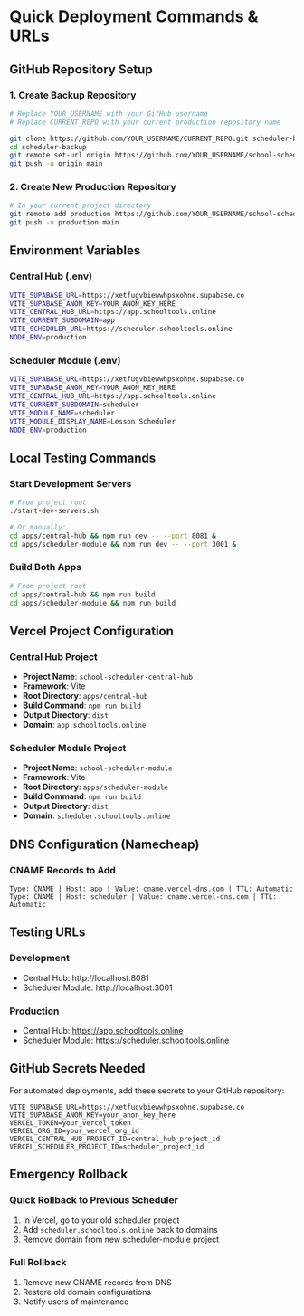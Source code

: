 # Quick Deployment Commands & URLs

## GitHub Repository Setup

### 1. Create Backup Repository
```bash
# Replace YOUR_USERNAME with your GitHub username
# Replace CURRENT_REPO with your current production repository name

git clone https://github.com/YOUR_USERNAME/CURRENT_REPO.git scheduler-backup
cd scheduler-backup
git remote set-url origin https://github.com/YOUR_USERNAME/school-scheduler-standalone-backup.git
git push -u origin main
```

### 2. Create New Production Repository
```bash
# In your current project directory
git remote add production https://github.com/YOUR_USERNAME/school-scheduler-multi-module.git
git push -u production main
```

## Environment Variables

### Central Hub (.env)
```bash
VITE_SUPABASE_URL=https://xetfugvbiewwhpsxohne.supabase.co
VITE_SUPABASE_ANON_KEY=YOUR_ANON_KEY_HERE
VITE_CENTRAL_HUB_URL=https://app.schooltools.online
VITE_CURRENT_SUBDOMAIN=app
VITE_SCHEDULER_URL=https://scheduler.schooltools.online
NODE_ENV=production
```

### Scheduler Module (.env)
```bash
VITE_SUPABASE_URL=https://xetfugvbiewwhpsxohne.supabase.co
VITE_SUPABASE_ANON_KEY=YOUR_ANON_KEY_HERE
VITE_CENTRAL_HUB_URL=https://app.schooltools.online
VITE_CURRENT_SUBDOMAIN=scheduler
VITE_MODULE_NAME=scheduler
VITE_MODULE_DISPLAY_NAME=Lesson Scheduler
NODE_ENV=production
```

## Local Testing Commands

### Start Development Servers
```bash
# From project root
./start-dev-servers.sh

# Or manually:
cd apps/central-hub && npm run dev -- --port 8081 &
cd apps/scheduler-module && npm run dev -- --port 3001 &
```

### Build Both Apps
```bash
# From project root
cd apps/central-hub && npm run build
cd apps/scheduler-module && npm run build
```

## Vercel Project Configuration

### Central Hub Project
- **Project Name**: `school-scheduler-central-hub`
- **Framework**: Vite
- **Root Directory**: `apps/central-hub`
- **Build Command**: `npm run build`
- **Output Directory**: `dist`
- **Domain**: `app.schooltools.online`

### Scheduler Module Project
- **Project Name**: `school-scheduler-module`
- **Framework**: Vite
- **Root Directory**: `apps/scheduler-module`
- **Build Command**: `npm run build`
- **Output Directory**: `dist`
- **Domain**: `scheduler.schooltools.online`

## DNS Configuration (Namecheap)

### CNAME Records to Add
```
Type: CNAME | Host: app | Value: cname.vercel-dns.com | TTL: Automatic
Type: CNAME | Host: scheduler | Value: cname.vercel-dns.com | TTL: Automatic
```

## Testing URLs

### Development
- Central Hub: http://localhost:8081
- Scheduler Module: http://localhost:3001

### Production
- Central Hub: https://app.schooltools.online
- Scheduler Module: https://scheduler.schooltools.online

## GitHub Secrets Needed

For automated deployments, add these secrets to your GitHub repository:

```
VITE_SUPABASE_URL=https://xetfugvbiewwhpsxohne.supabase.co
VITE_SUPABASE_ANON_KEY=your_anon_key_here
VERCEL_TOKEN=your_vercel_token
VERCEL_ORG_ID=your_vercel_org_id
VERCEL_CENTRAL_HUB_PROJECT_ID=central_hub_project_id
VERCEL_SCHEDULER_PROJECT_ID=scheduler_project_id
```

## Emergency Rollback

### Quick Rollback to Previous Scheduler
1. In Vercel, go to your old scheduler project
2. Add `scheduler.schooltools.online` back to domains
3. Remove domain from new scheduler-module project

### Full Rollback
1. Remove new CNAME records from DNS
2. Restore old domain configurations
3. Notify users of maintenance 